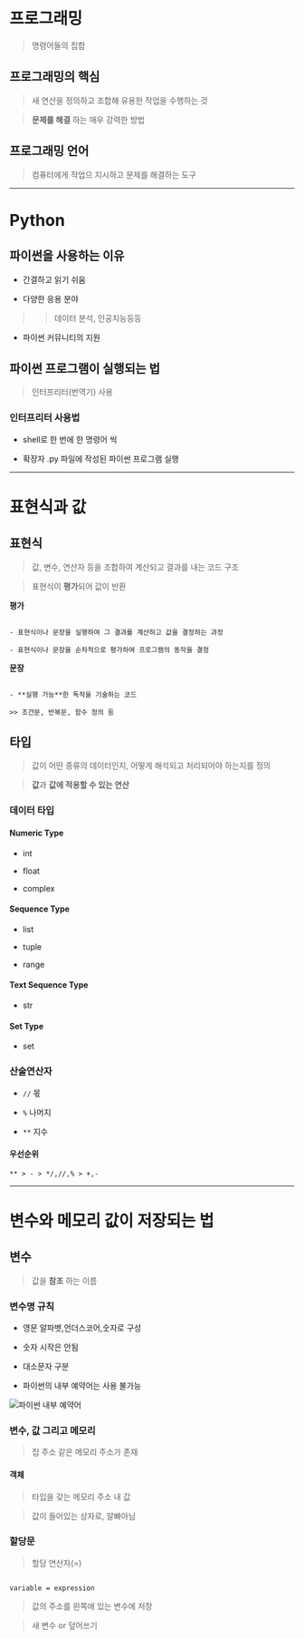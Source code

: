 # 프로그래밍

> 명령어들의 집합

## 프로그래밍의 핵심

> 새 연산을 정의하고 조합해 유용한 작업을 수행하는 것

> **문제를 해결** 하는 매우 강력한 방법

## 프로그래밍 언어

> 컴퓨터에게 작업으 지시하고 문제를 해결하는 도구

---

# Python

## 파이썬을 사용하는 이유

- 간결하고 읽기 쉬움

- 다양한 응용 분야

>> 데이터 분석, 인공지능등등

- 파이썬 커뮤니티의 지원

## 파이썬 프로그램이 실행되는 법

> 인터프리터(번역기) 사용

### 인터프리터 사용법

- shell로 한 번에 한 명령어 씩

- 확장자 .py 파일에 작성된 파이썬 프로그램 실행

---

# 표현식과 값

## 표현식

> 값, 변수, 연산자 등을 조합하여 계산되고 결과를 내는 코드 구조

> 표현식이 **평가**되어 값이 반환

**평가**

```

- 표현식이나 문장을 실행하여 그 결과를 계산하고 값을 결정하는 과정

- 표현식이나 문장을 순차적으로 평가하여 프로그램의 동작을 결정

```

**문장**

```

- **실행 가능**한 독작을 기술하는 코드

>> 조건문, 반복문, 함수 정의 등

```

## 타입

> 값이 어떤 종류의 데이터인지, 어떻게 해석되고 처리되어야 하는지를 정의

> **값**과 **값에 적용할 수 있는 연산**

### 데이터 타입

#### Numeric Type

- int

- float

- complex

#### Sequence Type

- list

- tuple

- range

#### Text Sequence Type

- str

#### Set Type

-  set

### 산술연산자

- ``//`` 몫

- ``%`` 나머지

- ``**`` 지수

#### 우선순위

```
** > - > */,//,% > +,-

```

---

# 변수와 메모리 **값이 저장되는 법**

## 변수

> 값을 **참조** 하는 이름

### 변수명 규칙

- 영문 알파벳,언더스코어,숫자로 구성

- 숫자 시작은 안됨

- 대소문자 구분

- 파이썬의 내부 예약어는 사용 불가능

![파이썬 내부 예약어](https://github.com/Demopeu/TLI/assets/156268475/6a7a8db1-d125-47df-8e00-8d9a11eca8d9)


### 변수, 값 그리고 메모리

> 집 주소 같은 메모리 주소가 존재

#### 객체

> 타입을 갖는 메모리 주소 내 값

> 값이 들어있는 상자로, 알빠아님

### 할당문

> 할당 연산자(=)

```

variable = expression

```

> 값의 주소를 왼쪽에 있는 변수에 저장

> 새 변수 or 덮어쓰기
